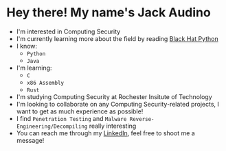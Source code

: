 # Hey there! My name's Jack Audino
  - I'm interested in Computing Security
  - I'm currently learning more about the field by reading [Black Hat Python](https://www.amazon.com/Black-Hat-Python-Programming-Pentesters/dp/1593275900)
  - I know:
    - ```Python```
    - ```Java```
  - I'm learning:
    - ```C```
    - ```x86 Assembly```
    - ```Rust```
  - I'm studying Computing Security at Rochester Insitute of Technology
  - I'm looking to collaborate on any Computing Security-related projects, I want to get as much experience as possible!
  - I find ```Penetration Testing``` and ```Malware Reverse-Engineering/Decompiling``` really interesting
  - You can reach me through my [LinkedIn](https://www.linkedin.com/in/jack-audino), feel free to shoot me a message!
